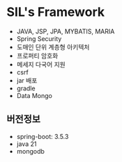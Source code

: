 # SIL's Framework
* JAVA, JSP, JPA, MYBATIS, MARIA
* Spring Security
* 도매인 단위 계층형 아키텍처
* 프로퍼티 암호화
* 메세지 다국어 지원
* csrf
* jar 배포
* gradle
* Data Mongo


## 버전정보
* spring-boot: 3.5.3
* java 21
* mongodb

    